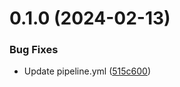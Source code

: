 # 0.1.0 (2024-02-13)


### Bug Fixes

* Update pipeline.yml ([515c600](https://github.com/cmcavalier/greetings-ci/commit/515c600cf1797dfa8aae04c37695d8b104cf349a))



